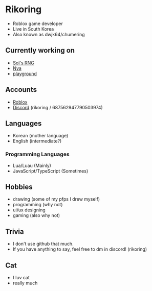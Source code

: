# Rikoring
- Roblox game developer
- Live in South Korea
- Also known as dwjk64/chumering

## Currently working on
- [Sol's RNG](https://www.roblox.com/games/15532962292/Sols-RNG)
- [Nya](https://github.com/Rikorik0/Nya)
- [playground](https://www.roblox.com/games/134738544703115/playground)

## Accounts
- [Roblox](https://www.roblox.com/users/1343308718/profile)
- [Discord](https://discord.gg/solsrng) (rikoring / 687562947790503974)

## Languages
- Korean (mother language)
- English (intermediate?)
### Programming Languages
- Lua/Luau (Mainly)
- JavaScript/TypeScript (Sometimes)

## Hobbies
- drawing (some of my pfps I drew myself)
- programming (why not)
- ui/ux designing
- gaming (also why not)

## Trivia
- I don't use github that much.
- If you have anything to say, feel free to dm in discord! (rikoring)

## Cat
- I luv cat
- really much
